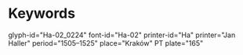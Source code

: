 # Keywords
glyph-id="Ha-02_0224"
font-id="Ha-02"
printer-id="Ha"
printer="Jan Haller"
period="1505–1525"
place="Kraków"
PT plate="165"
